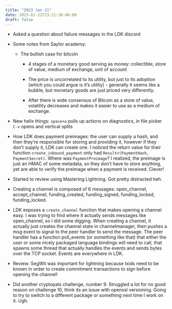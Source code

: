 ```yaml
---
title: "2023 Jan 21"
date: 2023-01-22T23:21:38-06:00
draft: false
---
```


- Asked a question about failure messages in the LDK discord

- Some notes from Saylor academy:
    - The bullish case for bitcoin

        - 4 stages of a monetary good serving as money: collectible, store of value, medium of exchange, unit of account

        - The price is uncorrelated to its utility, but just to its adoption (which you could argue is it’s utility) - generally it seems like a bubble, but monetary goods are just priced very differently.
        - After there is wide consensus of Bitcoin as a store of value, volatility decreases and makes it easier to use as a medium of exchange.
- New helix things: `space+a` pulls up actions on diagnostics, in file picker `C-v` opens and vertical splits
- How LDK does payment preimages: the user can supply a hash, and then they’re responsible for storing and providing it, however if they don’t supply it, LDK can create one. I noticed the return value for their function `create_inbound_payment` only had `Result<(PaymentHash, PaymentSecret)`. Where was `PaymentPreimage`? I realized, the preimage is just an HMAC of some metadata, so they don’t have to store anything, yet are able to verify the preimage when a payment is received. Clever!
- Started to review using Mastering Lightning. Got pretty distracted heh.
- Creating a channel is composed of 6 messages: open_channel, accept_channel, funding_created, funding_signed, funding_locked, funding_locked.
- LDK exposes a `create_channel` function that makes opening a channel easy. I was trying to find where it actually sends messages like open_channel, so I did some digging. When creating a channel, it actually just creates the channel state in channelmanager, then pushes a msg event to signal to the peer handler to send the message. The peer handler has a function poll_events (or something like that) that either the user or some nicely packaged language bindings will need to call, that spawns some thread that actually handles the events and sends bytes over the TCP socket. Events are everywhere in LDK.
- Review: SegWit was important for lightning because txids need to be known in order to create commitment transactions to sign before opening the channel!
- Did another cryptopals challenge, number 9. Struggled a lot for no good reason on challenge 10, think its an issue with openssl versioning. Going to try to switch to a different package or something next time I work on it. Ugh.

